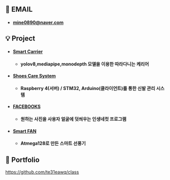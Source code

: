 ## :email: EMAIL
- #### **mine0890@naver.com**
## :bulb: Project
- #### [Smart Carrier](https://github.com/te31eawq/SmartCarrier_project)
  - #### yolov8,mediapipe,monodepth 모델을 이용한 따라다니는 케리어

- #### [Shoes Care System](https://github.com/te31eawq/ShoesCareSystem_project)
  - #### Raspberry 4(서버) / STM32, Arduino(클라이언트)를 통한 신발 관리 시스템

- #### [FACEBOOKS](https://github.com/te31eawq/FACEBOOKS_project)
  - #### 원하는 사진을 사용자 얼굴에 덧씌우는 인생네컷 프로그램

- #### [Smart FAN](https://github.com/te31eawq/FAN_Project)
  - #### Atmega128로 만든 스마트 선풍기

## :ledger: Portfolio
https://github.com/te31eawq/class
